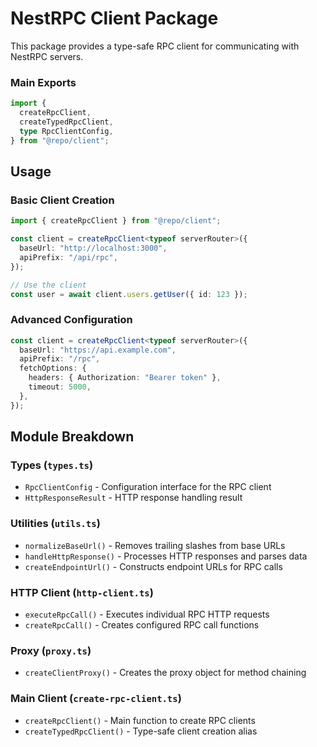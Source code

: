 # NestRPC Client Package

This package provides a type-safe RPC client for communicating with NestRPC servers.

### Main Exports

```typescript
import {
  createRpcClient,
  createTypedRpcClient,
  type RpcClientConfig,
} from "@repo/client";
```

## Usage

### Basic Client Creation

```typescript
import { createRpcClient } from "@repo/client";

const client = createRpcClient<typeof serverRouter>({
  baseUrl: "http://localhost:3000",
  apiPrefix: "/api/rpc",
});

// Use the client
const user = await client.users.getUser({ id: 123 });
```

### Advanced Configuration

```typescript
const client = createRpcClient<typeof serverRouter>({
  baseUrl: "https://api.example.com",
  apiPrefix: "/rpc",
  fetchOptions: {
    headers: { Authorization: "Bearer token" },
    timeout: 5000,
  },
});
```

## Module Breakdown

### Types (`types.ts`)

- `RpcClientConfig` - Configuration interface for the RPC client
- `HttpResponseResult` - HTTP response handling result

### Utilities (`utils.ts`)

- `normalizeBaseUrl()` - Removes trailing slashes from base URLs
- `handleHttpResponse()` - Processes HTTP responses and parses data
- `createEndpointUrl()` - Constructs endpoint URLs for RPC calls

### HTTP Client (`http-client.ts`)

- `executeRpcCall()` - Executes individual RPC HTTP requests
- `createRpcCall()` - Creates configured RPC call functions

### Proxy (`proxy.ts`)

- `createClientProxy()` - Creates the proxy object for method chaining

### Main Client (`create-rpc-client.ts`)

- `createRpcClient()` - Main function to create RPC clients
- `createTypedRpcClient()` - Type-safe client creation alias
